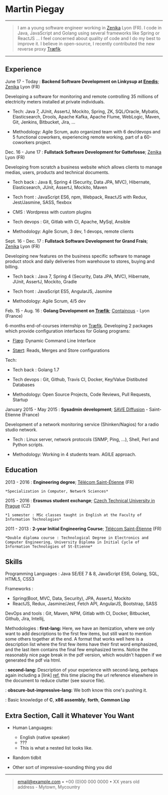 Martin Piegay
============

----

>  I am a young software engineer working in [Zenika](https://www.zenika.com/) Lyon (FR).
>  I code in Java, JavaScript and Golang using several frameworks like Spring or ReactJS ...
>  I feel concerned about quality of code and I do my best to improve it.
>  I believe in open-source, I recently contributed the new reverse proxy [Træfik](https://traefik.io/).

----

Experience
----------
June 17 - Today
:   **Backend Software Development on Linkysup at [Enedis](http://www.enedis.fr/compteur-communicant)**; [Zenika](https://www.zenika.com/) Lyon (FR)

Developing a software for monitoring and remote controlling 35 millions of electricity meters installed at private individuals.

* Tech: Java 7, JUnit, AssertJ, Mockito, Spring, ZK, SQL/Oracle, Mybatis, Elasticsearch, Drools, Apache Kafka, Apache Flume, WebLogic, Maven, Git, Jenkins, Bitbucket, Jira, ...

* Methodology: Agile Scrum, auto organized team with 6 dev/devops and 5 functional coworkers, experiencing remote working, part of a 60-coworkers project.

Dec. 16 - June 17
:   **Fullstack Software Development for Gattefosse**; [Zenika](https://www.zenika.com/) Lyon (FR)

Developing from scratch a business website which allows clients to manage medias, users, products and technical documents.

* Tech back : Java 8, Spring 4 (Security, Data JPA, MVC), Hibernate, Elasticsearch, JUnit, AssertJ, Mockito, Maven

* Tech front : JavaScript ES6, npm, Webpack, ReactJS with Redux, Jest/Jasmine, SASS, flexbox

* CMS : Wordpress with custom plugins

* Tech devops : Git, Gitlab with CI, Apache, MySql, Ansible

* Methodology: Agile Scrum, 3 dev, 1 devops, remote clients

Sept. 16 - Dec. 17
:   **Fullstack Software Development for Grand Frais**; [Zenika](https://www.zenika.com/) Lyon (FR)

Developing new features on the business specific software to manage product stock and daily deliveries from warehouse to stores, buying and billing.

* Tech back : Java 7, Spring 4 (Security, Data JPA, MVC), Hibernate, JUnit, AssertJ, Mockito, Gradle

* Tech front : JavaScript ES5, AngularJS, Jasmine

* Methodology: Agile Scrum, 4/5 dev

Feb. 15 - Aug. 16
:   **Golang Development on [Træfik](https://traefik.io/)**; [Containous](https://containo.us/) - Lyon (France)

6-months end-of-courses internship on [Træfik](https://traefik.io/). Developing 2 packages which provide configuration interfaces for Golang programs:

* [Flæg](https://github.com/containous/flaeg): Dynamic Command Line Interface

* [Stært](https://github.com/containous/staert): Reads, Merges and Store configurations

Tech:

* Tech back : Golang 1.7

* Tech devops : Git, Github, Travis CI, Docker, Key/Value Distibuted Databases

* Methodology: Open Source Projects, Code Reviews, Pull Requests, Startup

January 2015 - May 2015
:   **Sysadmin development**; [SAVE Diffusion](www.savediffusion.fr/) - Saint-Etienne (France)

Development of a network monitoring service (Shinken/Nagios) for a radio studio network.

* Tech : Linux server, network protocols (SNMP, Ping, ...), Shell, Perl and Python scripts.

* Methodology: Working in 4 students team. AGILE approach.

Education
---------

2013 - 2016
:   **Engineering degree**; [Télécom Saint-Étienne](https://www.telecom-st-etienne.fr/) (FR)

    *Specialization in Computer, Network Sciences*

2015 - 2016
:   **Erasmus student exchange**; [Czech Technical University in
    Prague](https://www.cvut.cz/en) (CZ)

    *1 semester : MSc classes taught in English at the Faculty of Information Technologies*

2011 - 2013
:   **2-year Initial Engineering Course**; [Télécom Saint-Étienne](https://www.telecom-st-etienne.fr/) (FR)

    *Double diploma course : Technological Degree in Electronics and Computer Engineering, University Diploma in Initial Cycle of Information Technologies of St-Etienne*

Skills
--------------------

Programming Languages
:   Java SE/EE 7 & 8, JavaScript ES6, Golang, SQL, HTML5, CSS3

Frameworks
:   
* Spring(Boot, MVC, Data, Security), JPA, AssertJ, Mockito
* ReactJS, Redux, Jasmine/Jest, Fetch API, AngularJS, Bootstrap, SASS

DevOps and tools
:   Git, Maven, NPM, Gitlab with CI, Docker, Bitbucket, Github, Jira, Intellij,

Methodologies
:   **first-lang:** Here, we have an itemization, where we only want
    to add descriptions to the first few items, but still want to
    mention some others together at the end. A format that works well
    here is a description list where the first few items have their
    first word emphasized, and the last item contains the final few
    emphasized terms. Notice the reasonably nice page break in the pdf
    version, which wouldn't happen if we generated the pdf via html.

:   **second-lang:** Description of your experience with second-lang,
    perhaps again including a [link] [ref], this time placing the url
    reference elsewhere in the document to reduce clutter (see source
    file).

:   **obscure-but-impressive-lang:** We both know this one's pushing
    it.

:   Basic knowledge of **C**, **x86 assembly**, **forth**, **Common Lisp**

[ref]: https://github.com/githubuser/superlongprojectname

Extra Section, Call it Whatever You Want
----------------------------------------

* Human Languages:

     * English (native speaker)
     * ???
     * This is what a nested list looks like.

* Random tidbit

* Other sort of impressive-sounding thing you did

----

> <email@example.com> • +00 (0)00 000 0000 • XX years old\
> address - Mytown, Mycountry
